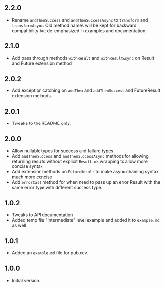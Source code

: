 ## 2.2.0

- Rename `andThenSuccess` and `andThenSuccessAsync` to `transform` and `transformAsync`. Old method names will be kept
  for backward compatibility but de-emphasized in examples and documentation.

## 2.1.0

- Add pass through methods `withResult` and `withResultAsync` on Result and Future extension method

## 2.0.2

- Add exception catching on `addThen` and `addThenSuccess` and FutureResult extension methods.

## 2.0.1

- Tweaks to the README only.

## 2.0.0

- Allow nullable types for success and failure types
- Add `andThenSuccess` and `andThenSuccessAsync` methods for allowing returning results without explicit `Result.ok`
  wrapping to allow more concise syntax
- Add extension methods on `FutureResult` to make async chaining syntax much more concise
- Add `errorCast` method for when need to pass up an error Result with the same error type with different success type.

## 1.0.2

- Tweaks to API documentation
- Added temp file "intermediate" level example and added it to `example.md` as well

## 1.0.1

- Added an `example.md` file for pub.dev.

## 1.0.0

- Initial version.
